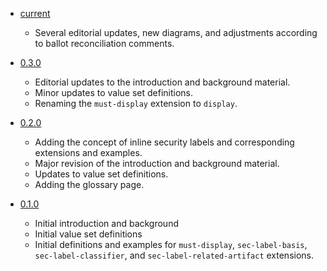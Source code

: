 

- [current](http://build.fhir.org/ig/HL7/fhir-security-label-ds4p/branches/master/toc.html)
    - Several editorial updates, new diagrams, and adjustments according to ballot reconciliation comments.

- [0.3.0](http://hl7.org/fhir/uv/security-label-ds4p/2021May/toc.html)
    - Editorial updates to the introduction and background material.
    - Minor updates to value set definitions.
    - Renaming the `must-display` extension to `display`.

- [0.2.0](http://hl7.org/fhir/uv/security-label-ds4p/2021May/toc.html)
    - Adding the concept of inline security labels and corresponding extensions and examples.
    - Major revision of the introduction and background material.
    - Updates to value set definitions.
    - Adding the glossary page.

- [0.1.0](http://hl7.org/fhir/uv/security-label-ds4p/2020May/toc.html)
    - Initial introduction and background
    - Initial value set definitions
    - Initial definitions and examples for `must-display`, `sec-label-basis`, `sec-label-classifier`, and `sec-label-related-artifact` extensions.
